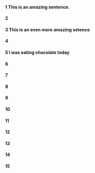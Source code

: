 #### 1 This is an amazing sentence.
#### 2
#### 3 This is an even more amazing setence
#### 4
#### 5 I was eating chocolate today
#### 6
#### 7
#### 8
#### 9
#### 10
#### 11
#### 12
#### 13
#### 14
#### 15